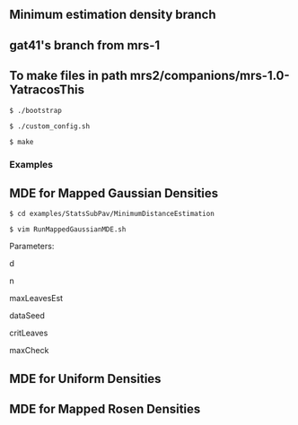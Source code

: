 ## Minimum estimation density branch

## gat41's branch from mrs-1

## To make files in path mrs2/companions/mrs-1.0-YatracosThis

```%sh
$ ./bootstrap

$ ./custom_config.sh

$ make
```
### Examples

## MDE for Mapped Gaussian Densities

```%sh
$ cd examples/StatsSubPav/MinimumDistanceEstimation

$ vim RunMappedGaussianMDE.sh
```
Parameters:

d

n

maxLeavesEst

dataSeed

critLeaves

maxCheck

## MDE for Uniform Densities

## MDE for Mapped Rosen Densities
